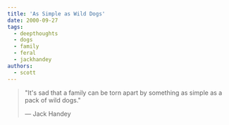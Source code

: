 ```yaml
---
title: 'As Simple as Wild Dogs'
date: 2000-09-27
tags:
  - deepthoughts
  - dogs
  - family
  - feral
  - jackhandey
authors:
  - scott
---
```


> "It's sad that a family can be torn apart by something as simple as a pack of wild dogs."
>
> — Jack Handey
